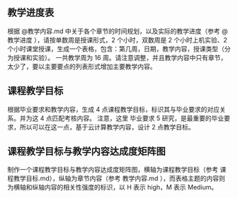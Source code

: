 ## 教学进度表

根据 @教学内容.md 中关于各个章节的时间规划，以及实际的教学进度（参考 @教学进度 ），请按单数周是授课形式，2 个小时，双数周是 2 个小时上机实验、2 个小时课堂授课，生成一个表格，包含：第几周，日期，教学内容，授课类型（分为授课和实验）。
一共教学周为 16 周。请注意调整，并且教学内容中只有章节，太少了，要以主要要点的列表形式增加主要教学内容。

## 课程教学目标

根据毕业要求和教学内容，生成 4 点课程教学目标，标识其与毕业要求的对应关系。并为这 4 点匹配考核内容。
注意，这里 毕业要求 5 研究，是最重要的毕业要求，所以可以在这一点，基于云计算教学内容，设计 2 点教学目标。

## 课程教学目标与教学内容达成度矩阵图
制作一个课程教学目标与教学内容达成度矩阵图，横轴为课程教学目标（参考 课程教学目标.md），纵轴为章节内容（参考 教学内容.md ），而表格主题的内容则为横轴和纵轴内容的相关性强度的标识，以 H 表示 high，M 表示 Medium。